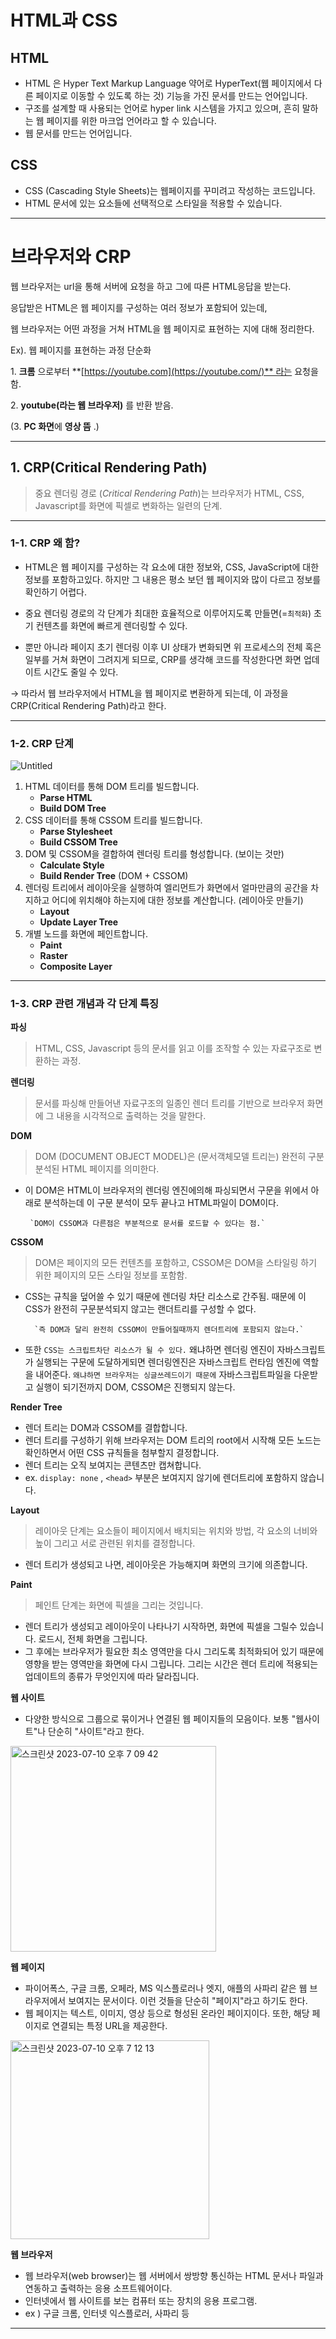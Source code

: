 # HTML과 CSS

## **HTML**

- HTML 은 Hyper Text Markup Language 약어로 HyperText(웹 페이지에서 다른 페이지로 이동할 수 있도록 하는 것) 기능을 가진 문서를 만드는 언어입니다.
- 구조를 설계할 때 사용되는 언어로 hyper link 시스템을 가지고 있으며, 흔히 말하는 웹 페이지를 위한 마크업 언어라고 할 수 있습니다.
- 웹 문서를 만드는 언어입니다.

## **CSS**

- CSS (Cascading Style Sheets)는 웹페이지를 꾸미려고 작성하는 코드입니다.
- HTML 문서에 있는 요소들에 선택적으로 스타일을 적용할 수 있습니다.

---
# 브라우저와 CRP

웹 브라우저는 url을 통해 서버에 요청을 하고 그에 따른 HTML응답을 받는다. 

응답받은 HTML은 웹 페이지를 구성하는 여러 정보가 포함되어 있는데, 

웹 브라우저는 어떤 과정을 거쳐 HTML을 웹 페이지로 표현하는 지에 대해 정리한다.

Ex). 웹 페이지를 표현하는 과정 단순화

1. **크롬** 으로부터 **[https://youtube.com](https://youtube.com/)** 라는 요청을 함.

2. **youtube(라는 웹 브라우저)** 를 반환 받음.

(3. **PC 화면**에 **영상 뜸** .)

---


## 1. **CRP(Critical Rendering Path)**

> 중요 렌더링 경로 (*Critical Rendering Path*)는 브라우저가 HTML, CSS, Javascript를 화면에 픽셀로 변화하는 일련의 단계.
> 

---

### 1-1. **CRP 왜 함?**

- HTML은 웹 페이지를 구성하는 각 요소에 대한 정보와, CSS, JavaScript에 대한 정보를 포함하고있다.  하지만 그 내용은 평소 보던 웹 페이지와 많이 다르고 정보를 확인하기 어렵다.

- 중요 렌더링 경로의 각 단계가 최대한 효율적으로 이루어지도록 만들면(=`최적화`) 초기 컨텐츠를 화면에 빠르게 렌더링할 수 있다.
- 뿐만 아니라 페이지 초기 렌더링 이후 UI 상태가 변화되면 위 프로세스의 전체 혹은 일부를 거쳐 화면이 그려지게 되므로, CRP를 생각해 코드를 작성한다면 화면 업데이트 시간도 줄일 수 있다.

→ 따라서 웹 브라우저에서 HTML을 웹 페이지로 변환하게 되는데, 
   이 과정을 CRP(Critical Rendering Path)라고 한다.

---

### 1-2. **CRP 단계**

![Untitled](%E1%84%87%E1%85%B3%E1%84%85%E1%85%A1%E1%84%8B%E1%85%AE%E1%84%8C%E1%85%A5%E1%84%8B%E1%85%AA%20CRP%206bc35850a3ca4615b566da3997ba90ba/Untitled.png)

1. HTML 데이터를 통해 DOM 트리를 빌드합니다.
    - **Parse HTML**
    - **Build DOM Tree**
2. CSS 데이터를 통해 CSSOM 트리를 빌드합니다.
    - **Parse Stylesheet**
    - **Build CSSOM Tree**
3. DOM 및 CSSOM을 결합하여 렌더링 트리를 형성합니다. (보이는 것만)
    - **Calculate Style**
    - **Build Render Tree** (DOM + CSSOM)
4. 렌더링 트리에서 레이아웃을 실행하여 엘리먼트가 화면에서 얼마만큼의 공간을 차지하고 어디에 위치해야 하는지에 대한 정보를 계산합니다. (레이아웃 만들기) 
    - **Layout**
    - **Update Layer Tree**
5. 개별 노드를 화면에 페인트합니다.
    - **Paint**
    - **Raster**
    - **Composite Layer**

---

### 1-3. **CRP 관련 개념과 각 단계 특징**

**파싱**

> HTML, CSS, Javascript 등의 문서를 읽고 이를 조작할 수 있는 자료구조로 변환하는 과정.
> 

**렌더링**

> 문서를 파싱해 만들어낸 자료구조의 일종인 렌더 트리를 기반으로 브라우저 화면에 그 내용을 시각적으로 출력하는 것을 말한다.
> 

**DOM** 

> DOM (DOCUMENT OBJECT MODEL)은 (문서객체모델 트리는) 완전히 구분 분석된 HTML 페이지를 의미한다.
> 
- 이 DOM은 HTML이 브라우저의 렌더링 엔진에의해 파싱되면서 구문을 위에서 아래로 분석하는데 이 구문 분석이 모두 끝나고 HTML파일이 DOM이다.

       `DOM이 CSSOM과 다른점은 부분적으로 문서를 로드할 수 있다는 점.`

**CSSOM** 

> DOM은 페이지의 모든 컨텐츠를 포함하고, CSSOM은 DOM을 스타일링 하기 위한 페이지의 모든 스타일 정보를 포함함.
> 
- CSS는 규칙을 덮어쓸 수 있기 때문에 렌더링 차단 리소스로 간주됨. 때문에 이 CSS가 완전히 구문분석되지 않고는 랜더트리를 구성할 수 없다.

        `즉 DOM과 달리 완전히 CSSOM이 만들어질때까지 렌더트리에 포함되지 않는다.`  


- 또한 `CSS는 스크립트차단 리소스가 될 수 있다.` 왜냐하면 렌더링 엔진이 자바스크립트가 실행되는 구문에 도달하게되면 렌더링엔진은 자바스크립트 런타임 엔진에 역할을 내어준다. `왜냐하면 브라우저는 싱글쓰레드이기 때문에` 자바스크립트파일을 다운받고 실행이 되기전까지 DOM, CSSOM은 진행되지 않는다.

**Render Tree** 

- 렌더 트리는 DOM과 CSSOM를 결합합니다.
- 렌더 트리를 구성하기 위해 브라우저는 DOM 트리의 root에서 시작해 모든 노드는 확인하면서 어떤 CSS 규칙들을 첨부할지 결정합니다.
- 렌더 트리는 오직 보여지는 콘텐츠만 캡쳐합니다. 
- ex. `display: none` , `<head>` 부분은 보여지지 않기에 렌더트리에 포함하지 않습니다.

**Layout** 

> 레이아웃 단계는 요소들이 페이지에서 배치되는 위치와 방법, 각 요소의 너비와 높이 그리고 서로 관련된 위치를 결정합니다.
> 
- 렌더 트리가 생성되고 나면, 레이아웃은 가능해지며 화면의 크기에 의존합니다.

**Paint**

> 페인트 단계는 화면에 픽셀을 그리는 것입니다.
> 
- 렌더 트리가 생성되고 레이아웃이 나타나기 시작하면, 화면에 픽셀을 그릴수 있습니다. 로드시, 전체 화면을 그립니다.
- 그 후에는 브라우저가 필요한 최소 영역만을 다시 그리도록 최적화되어 있기 때문에 영향을 받는 영역만을 화면에 다시 그립니다. 그리는 시간은 렌더 트리에 적용되는 업데이트의 종류가 무엇인지에 따라 달라집니다.

**웹 사이트**

- 다양한 방식으로 그룹으로 묶이거나 연결된 웹 페이지들의 모음이다. 보통 "웹사이트"나 단순히 "사이트"라고 한다.

<img width="329" alt="스크린샷 2023-07-10 오후 7 09 42" src="https://github.com/COW-edu/COW-React-1/assets/98771235/4b8f206e-4ff0-4d8d-aedf-ceb0b4685985">

**웹 페이지**

- 파이어폭스, 구글 크롬, 오페라, MS 익스플로러나 엣지, 애플의 사파리 같은 웹 브라우저에서 보여지는 문서이다. 이런 것들을 단순히 "페이지"라고 하기도 한다.
- 웹 페이지는 텍스트, 이미지, 영상 등으로 형성된 온라인 페이지이다. 또한, 해당 페이지로 연결되는 특정 URL을 제공한다.

<img width="318" alt="스크린샷 2023-07-10 오후 7 12 13" src="https://github.com/COW-edu/COW-React-1/assets/98771235/c3f029a4-18bf-47ea-954f-4ed0c6d86ca2">

**웹 브라우저**

- 웹 브라우저(web browser)는 웹 서버에서 쌍방향 통신하는 HTML 문서나 파일과 연동하고 출력하는 응용 소프트웨어이다.
- 인터넷에서 웹 사이트를 보는 컴퓨터 또는 장치의 응용 프로그램.
- ex ) 구글 크롬, 인터넷 익스플로러, 사파리 등

---